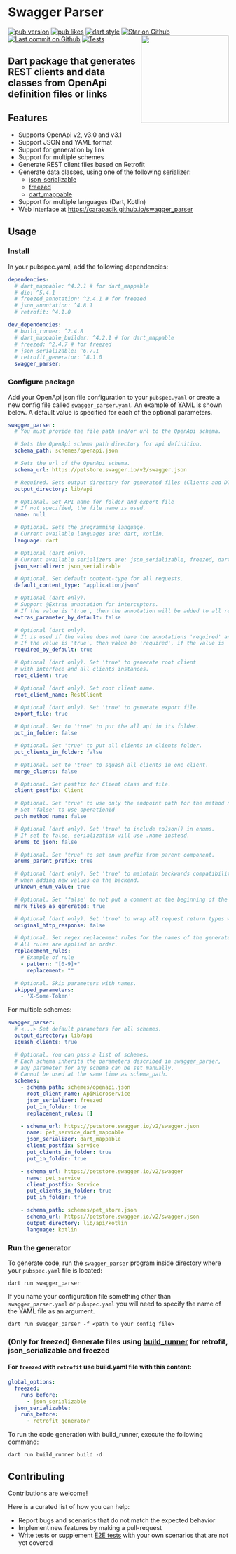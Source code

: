 # Swagger Parser
[![pub version](https://img.shields.io/pub/v/swagger_parser?logo=dart)](https://pub.dev/packages/swagger_parser)
[![pub likes](https://img.shields.io/pub/likes/swagger_parser?logo=dart)](https://pub.dev/packages/swagger_parser)
[![dart style](https://img.shields.io/badge/style-carapacik__lints%20-brightgreen?logo=dart)](https://pub.dev/packages/carapacik_lints)
[![Star on Github](https://img.shields.io/github/stars/Carapacik/swagger_parser?logo=github)](https://github.com/Carapacik/swagger_parser)
[![Last commit on Github](https://img.shields.io/github/last-commit/Carapacik/swagger_parser?logo=github)](https://github.com/Carapacik/swagger_parser)
[![Tests](https://github.com/Carapacik/swagger_parser/actions/workflows/tests.yml/badge.svg?branch=main)](https://github.com/Carapacik/swagger_parser/actions/workflows/tests.yml)
<a href="https://omega-r.com/"><img src="https://raw.githubusercontent.com/Carapacik/swagger_parser/main/.github/readme/omega_logo.png" width="200" align="right"/></a>

## Dart package that generates REST clients and data classes from OpenApi definition files or links

## Features

- Supports OpenApi v2, v3.0 and v3.1
- Support JSON and YAML format
- Support for generation by link
- Support for multiple schemes
- Generate REST client files based on Retrofit
- Generate data classes, using one of the following serializer:
  - [json_serializable](https://pub.dev/packages/json_serializable)
  - [freezed](https://pub.dev/packages/freezed)
  - [dart_mappable](https://pub.dev/packages/dart_mappable)
- Support for multiple languages (Dart, Kotlin)
- Web interface at https://carapacik.github.io/swagger_parser

## Usage

### Install

In your pubspec.yaml, add the following dependencies:

```yaml
dependencies:
  # dart_mappable: ^4.2.1 # for dart_mappable
  # dio: ^5.4.1
  # freezed_annotation: ^2.4.1 # for freezed
  # json_annotation: ^4.8.1
  # retrofit: ^4.1.0

dev_dependencies:
  # build_runner: ^2.4.8
  # dart_mappable_builder: ^4.2.1 # for dart_mappable
  # freezed: ^2.4.7 # for freezed
  # json_serializable: ^6.7.1
  # retrofit_generator: ^8.1.0
  swagger_parser:
```

### Configure package

Add your OpenApi json file configuration to your `pubspec.yaml` or create a new config file called `swagger_parser.yaml`.
An example of YAML is shown below. A default value is specified for each of the optional parameters.

```yaml
swagger_parser:
  # You must provide the file path and/or url to the OpenApi schema.

  # Sets the OpenApi schema path directory for api definition.
  schema_path: schemes/openapi.json

  # Sets the url of the OpenApi schema.
  schema_url: https://petstore.swagger.io/v2/swagger.json

  # Required. Sets output directory for generated files (Clients and DTOs).
  output_directory: lib/api

  # Optional. Set API name for folder and export file
  # If not specified, the file name is used.
  name: null

  # Optional. Sets the programming language.
  # Current available languages are: dart, kotlin.
  language: dart

  # Optional (dart only).
  # Current available serializers are: json_serializable, freezed, dart_mappable.
  json_serializer: json_serializable

  # Optional. Set default content-type for all requests.
  default_content_type: "application/json"

  # Optional (dart only).
  # Support @Extras annotation for interceptors.
  # If the value is 'true', then the annotation will be added to all requests.
  extras_parameter_by_default: false

  # Optional (dart only).
  # It is used if the value does not have the annotations 'required' and 'nullable'. 
  # If the value is 'true', then value be 'required', if the value is 'false', then 'nullable'.
  required_by_default: true

  # Optional (dart only). Set 'true' to generate root client
  # with interface and all clients instances.
  root_client: true

  # Optional (dart only). Set root client name.
  root_client_name: RestClient

  # Optional (dart only). Set 'true' to generate export file.
  export_file: true

  # Optional. Set to 'true' to put the all api in its folder.
  put_in_folder: false

  # Optional. Set 'true' to put all clients in clients folder.
  put_clients_in_folder: false

  # Optional. Set to 'true' to squash all clients in one client.
  merge_clients: false

  # Optional. Set postfix for Client class and file.
  client_postfix: Client

  # Optional. Set 'true' to use only the endpoint path for the method name.
  # Set 'false' to use operationId
  path_method_name: false

  # Optional (dart only). Set 'true' to include toJson() in enums. 
  # If set to false, serialization will use .name instead.
  enums_to_json: false

  # Optional. Set 'true' to set enum prefix from parent component.
  enums_parent_prefix: true

  # Optional (dart only). Set 'true' to maintain backwards compatibility 
  # when adding new values on the backend.
  unknown_enum_value: true

  # Optional. Set 'false' to not put a comment at the beginning of the generated files.
  mark_files_as_generated: true

  # Optional (dart only). Set 'true' to wrap all request return types with HttpResponse.
  original_http_response: false

  # Optional. Set regex replacement rules for the names of the generated classes/enums.
  # All rules are applied in order.
  replacement_rules:
    # Example of rule
    - pattern: "[0-9]+"
      replacement: ""

  # Optional. Skip parameters with names.
  skipped_parameters:
    - 'X-Some-Token'
```

For multiple schemes:

```yaml
swagger_parser:
  # <...> Set default parameters for all schemes.
  output_directory: lib/api
  squash_clients: true

  # Optional. You can pass a list of schemes. 
  # Each schema inherits the parameters described in swagger_parser,
  # any parameter for any schema can be set manually.
  # Cannot be used at the same time as schema_path.
  schemes:
    - schema_path: schemes/openapi.json
      root_client_name: ApiMicroservice
      json_serializer: freezed
      put_in_folder: true
      replacement_rules: []

    - schema_url: https://petstore.swagger.io/v2/swagger.json
      name: pet_service_dart_mappable
      json_serializer: dart_mappable
      client_postfix: Service
      put_clients_in_folder: true
      put_in_folder: true

    - schema_url: https://petstore.swagger.io/v2/swagger
      name: pet_service
      client_postfix: Service
      put_clients_in_folder: true
      put_in_folder: true

    - schema_path: schemes/pet_store.json
      schema_url: https://petstore.swagger.io/v2/swagger.json
      output_directory: lib/api/kotlin
      language: kotlin
```


### Run the generator
To generate code, run the `swagger_parser` program inside directory where your `pubspec.yaml` file is located:
```shell
dart run swagger_parser
```
If you name your configuration file something other than `swagger_parser.yaml` or `pubspec.yaml` 
you will need to specify the name of the YAML file as an argument.

```shell
dart run swagger_parser -f <path to your config file>
```

### (Only for freezed) Generate files using [build_runner](https://pub.dev/packages/build_runner) for retrofit, json_serializable and freezed
#### For `freezed` with `retrofit` use build.yaml file with this content:
```yaml
global_options:
  freezed:
    runs_before:
      - json_serializable
  json_serializable:
    runs_before:
      - retrofit_generator
```
To run the code generation with build_runner, execute the following command:
```shell
dart run build_runner build -d
```

## Contributing

Contributions are welcome!

Here is a curated list of how you can help:

- Report bugs and scenarios that do not match the expected behavior
- Implement new features by making a pull-request
- Write tests or supplement [E2E tests](https://github.com/Carapacik/swagger_parser/tree/main/swagger_parser/test/e2e) with your own scenarios that are not yet covered
